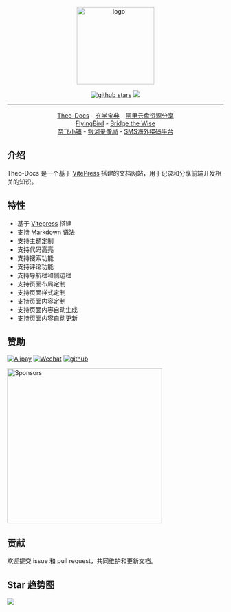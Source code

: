 <p align="center">
    <a href="https://theovan.cn" target="_blank" rel="noopener noreferrer"><img width="180" src="https://theovan.cn/avatar.png" alt="logo"></a>
</p>
<p align="center">
    <a href="https://github.com/Theo-messi/Theo-Docs/stargazers"><img src="https://img.shields.io/github/stars/Theo-messi/Theo-Docs.svg?style=flat-square&logo=github" alt="github stars"></a>
	<a href="https://github.com/Theo-messi/Theo-Docs/blob/main/license"><img src="https://img.shields.io/github/license/Theo-messi/Theo-Docs.svg?style=flat-square&logo=github"></a>
</p>

---

<p align="center">
    <a href="https://theovan.cn">Theo-Docs</a> -
    <a href="https://xx.theovan.cn">玄学宝典</a> -
    <a href="https://share.theovan.cn/">阿里云盘资源分享</a>
</br>
    <a href="https://fbinv01.fbaff.cc/auth/register?code=RZP3">FlyingBird</a> -
    <a href="https://patriot.ninja/aff.php?aff=1471">Bridge the Wise</a>
</br>
    <a href="https://ihezu.love/UKTer6">奈飞小铺</a> -
    <a href="https://nf.video/kaIuE">银河录像局</a> -
    <a href="https://sms-activate.org/?ref=8170513">SMS海外接码平台</a>
</p>

## 介绍

Theo-Docs 是一个基于 [VitePress](https://vitepress.dev/) 搭建的文档网站，用于记录和分享前端开发相关的知识。

## 特性

- 基于 [Vitepress](https://vitepress.dev/) 搭建
- 支持 Markdown 语法
- 支持主题定制
- 支持代码高亮
- 支持搜索功能
- 支持评论功能
- 支持导航栏和侧边栏
- 支持页面布局定制
- 支持页面样式定制
- 支持页面内容定制
- 支持页面内容自动生成
- 支持页面内容自动更新

## 赞助

[![Alipay](https://img.shields.io/badge/Alipay-3a3c3b?style=flat-square&logo=Alipay&labelColor=3a3c3b)](https://m.theovan.cn/docs/202405201752089.jpg)
[![Wechat](https://img.shields.io/badge/Wechat-3a3c3b?style=flat-square&logo=Wechat&labelColor=3a3c3b)](https://m.theovan.cn/docs/202405201752087.jpg)
[![github](https://img.shields.io/badge/Github-Sponsors-3a3c3b?style=flat-square&logo=githubsponsors&labelColor=3a3c3b)](https://github.com/sponsors/Theo-messi)

<img width="360" src="https://m.theovan.cn/docs/202405201759098.jpg" alt='Sponsors'></a>

## 贡献

欢迎提交 issue 和 pull request，共同维护和更新文档。

## Star 趋势图

![](https://starchart.cc/Theo-messi/Theo-Docs.svg?variant=adaptive)
